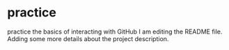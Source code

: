 # practice
practice the basics of interacting with GitHub
I am editing the README file. Adding some more details about the project description.
